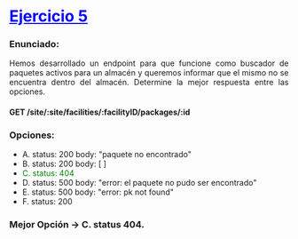 
# <span style="color:blue"><u>Ejercicio 5</u></span>
### Enunciado: 

<div style="text-align: justify">Hemos desarrollado un endpoint para que funcione como buscador de paquetes activos para un almacén y queremos informar que el mismo no se encuentra dentro del almacén. Determine la mejor respuesta entre las opciones.</div>

#### GET /site/:site/facilities/:facilityID/packages/:id

### Opciones: 


 - A. status: 200 body: "paquete no encontrado"
 - B. status: 200 body: [ ]
 - <span style="color:green">C. status: 404</span>
 - D. status: 500 body: "error: el paquete no pudo ser encontrado"
 - E. status: 500 body: "error: pk not found"
 - F. status: 200

### Mejor Opción ->   C. status 404.